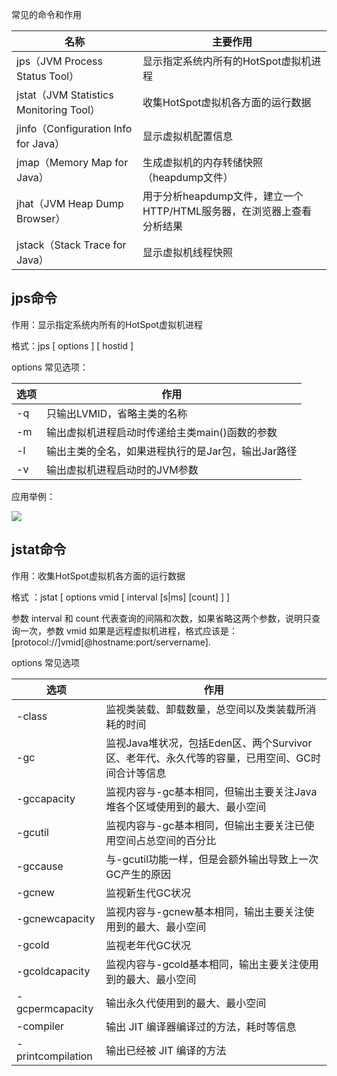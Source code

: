 常见的命令和作用

| 名称                                    | 主要作用                                                     |
| --------------------------------------- | ------------------------------------------------------------ |
| jps（JVM Process Status Tool）          | 显示指定系统内所有的HotSpot虚拟机进程                        |
| jstat（JVM Statistics Monitoring Tool） | 收集HotSpot虚拟机各方面的运行数据                            |
| jinfo（Configuration Info for Java）    | 显示虚拟机配置信息                                           |
| jmap（Memory Map for Java）             | 生成虚拟机的内存转储快照（heapdump文件）                     |
| jhat（JVM Heap Dump Browser）           | 用于分析heapdump文件，建立一个HTTP/HTML服务器，在浏览器上查看分析结果 |
| jstack（Stack Trace for Java）          | 显示虚拟机线程快照                                           |

## jps命令

作用：显示指定系统内所有的HotSpot虚拟机进程

格式：jps [ options ] [ hostid ]

options 常见选项：

| 选项 | 作用                                               |
| ---- | -------------------------------------------------- |
| -q   | 只输出LVMID，省略主类的名称                        |
| -m   | 输出虚拟机进程启动时传递给主类main()函数的参数     |
| -l   | 输出主类的全名，如果进程执行的是Jar包，输出Jar路径 |
| -v   | 输出虚拟机进程启动时的JVM参数                      |

应用举例：

![](https://i.loli.net/2020/10/13/yhVbSDosepGmuEn.png)

## jstat命令

作用：收集HotSpot虚拟机各方面的运行数据

格式 ：jstat [ options vmid [ interval [s|ms] [count] ] ]

参数 interval 和 count 代表查询的间隔和次数，如果省略这两个参数，说明只查询一次，参数 vmid 如果是远程虚拟机进程，格式应该是：[protocol://]vmid[@hostname:port/servername].

options 常见选项

| 选项              | 作用                                                         |
| ----------------- | ------------------------------------------------------------ |
| -class            | 监视类装载、卸载数量，总空间以及类装载所消耗的时间           |
| -gc               | 监视Java堆状况，包括Eden区、两个Survivor区、老年代、永久代等的容量，已用空间、GC时间合计等信息 |
| -gccapacity       | 监视内容与-gc基本相同，但输出主要关注Java堆各个区域使用到的最大、最小空间 |
| -gcutil           | 监视内容与-gc基本相同，但输出主要关注已使用空间占总空间的百分比 |
| -gccause          | 与-gcutil功能一样，但是会额外输出导致上一次GC产生的原因      |
| -gcnew            | 监视新生代GC状况                                             |
| -gcnewcapacity    | 监视内容与-gcnew基本相同，输出主要关注使用到的最大、最小空间 |
| -gcold            | 监视老年代GC状况                                             |
| -gcoldcapacity    | 监视内容与-gcold基本相同，输出主要关注使用到的最大、最小空间 |
| -gcpermcapacity   | 输出永久代使用到的最大、最小空间                             |
| -compiler         | 输出 JIT 编译器编译过的方法，耗时等信息                      |
| -printcompilation | 输出已经被 JIT 编译的方法                                    |


